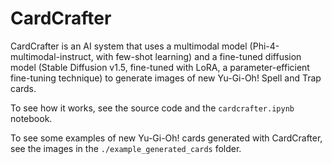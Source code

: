 # CardCrafter

CardCrafter is an AI system that uses a multimodal model (Phi-4-multimodal-instruct, with few-shot learning) and a fine-tuned diffusion model (Stable Diffusion v1.5, fine-tuned with LoRA, a parameter-efficient fine-tuning technique) to generate images of new Yu-Gi-Oh! Spell and Trap cards.

To see how it works, see the source code and the `cardcrafter.ipynb` notebook.

To see some examples of new Yu-Gi-Oh! cards generated with CardCrafter, see the images in the `./example_generated_cards` folder.

